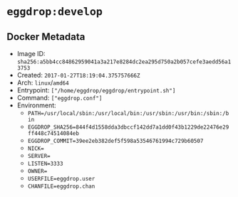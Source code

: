 # `eggdrop:develop`

## Docker Metadata

- Image ID: `sha256:a5bb4cc84862959041a3a217e8284dc2ea295d750a2b057cefe3aedd56a13753`
- Created: `2017-01-27T18:19:04.375757666Z`
- Arch: `linux`/`amd64`
- Entrypoint: `["/home/eggdrop/eggdrop/entrypoint.sh"]`
- Command: `["eggdrop.conf"]`
- Environment:
  - `PATH=/usr/local/sbin:/usr/local/bin:/usr/sbin:/usr/bin:/sbin:/bin`
  - `EGGDROP_SHA256=844f4d1558dda3dbccf142dd7a1dd0f43b1229de22476e29ff448c74514084eb`
  - `EGGDROP_COMMIT=39ee2eb382def5f598a53546761994c729b60507`
  - `NICK=`
  - `SERVER=`
  - `LISTEN=3333`
  - `OWNER=`
  - `USERFILE=eggdrop.user`
  - `CHANFILE=eggdrop.chan`
